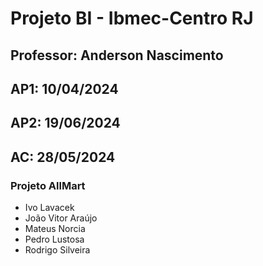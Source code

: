 # Projeto BI - Ibmec-Centro RJ
##  Professor: Anderson Nascimento
## AP1: 10/04/2024 
## AP2: 19/06/2024 
## AC: 28/05/2024 
### Projeto AllMart
- Ivo Lavacek 
- João Vitor Araújo 
- Mateus Norcia 
- Pedro Lustosa 
- Rodrigo Silveira 

